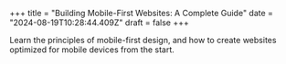 +++
title = "Building Mobile-First Websites: A Complete Guide"
date = "2024-08-19T10:28:44.409Z"
draft = false
+++

  Learn the principles of mobile-first design, and how to create websites optimized for mobile devices from the start.
        